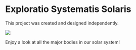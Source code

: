 # Exploratio Systematis Solaris

This project was created and designed independently.

![](solarsystem.gif)

Enjoy a look at all the major bodies in our solar system!
